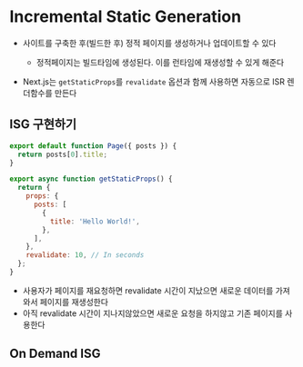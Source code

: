 # Incremental Static Generation 

- 사이트를 구축한 후(빌드한 후) 정적 페이지를 생성하거나 업데이트할 수 있다
  - 정적페이지는 빌드타임에 생성된다. 이를 런타임에 재생성할 수 있게 해준다

- Next.js는 `getStaticProps`를 `revalidate` 옵션과 함께 사용하면 자동으로 ISR 렌더함수를 만든다

## ISG 구현하기


```js
export default function Page({ posts }) {
  return posts[0].title;
}

export async function getStaticProps() {
  return {
    props: {
      posts: [
        {
          title: 'Hello World!',
        },
      ],
    },
    revalidate: 10, // In seconds
  };
}
```


- 사용자가 페이지를 재요청하면 revalidate 시간이 지났으면 새로운 데이터를 가져와서 페이지를 재생성한다
- 아직 revalidate 시간이 지나지않았으면 새로운 요청을 하지않고 기존 페이지를 사용한다


## On Demand ISG
